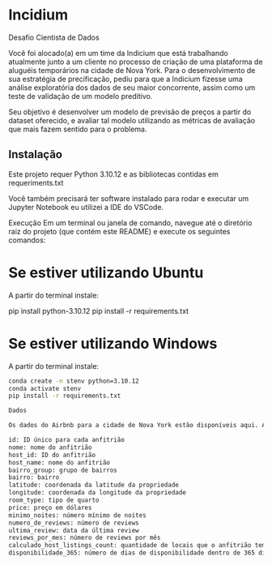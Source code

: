# Incidium
 Desafio Cientista de Dados

Você foi alocado(a) em um time da Indicium que está trabalhando atualmente junto a um cliente no processo de criação de uma plataforma de aluguéis temporários na cidade de Nova York. Para o desenvolvimento de sua estratégia de precificação, pediu para que a Indicium fizesse uma análise exploratória dos dados de seu maior concorrente, assim como um teste de validação de um modelo preditivo.

Seu objetivo é desenvolver um modelo de previsão de preços a partir do dataset oferecido, e avaliar tal modelo utilizando as métricas de avaliação que mais fazem sentido para o problema.

## Instalação

Este projeto requer Python 3.10.12 e as bibliotecas contidas em requeriments.txt

Você também precisará ter software instalado para rodar e executar um Jupyter Notebook eu utilizei a IDE do VSCode.

Execução
Em um terminal ou janela de comando, navegue até o diretório raiz do projeto (que contém este README) e execute os seguintes comandos: 

# Se estiver utilizando Ubuntu

A partir do terminal instale:

pip install python-3.10.12
pip install -r requirements.txt

# Se estiver utilizando Windows

A partir do terminal instale:
```bash
conda create -n stenv python=3.10.12
conda activate stenv
pip install -r requirements.txt

Dados

Os dados do Airbnb para a cidade de Nova York estão disponíveis aqui. Aqui estão as descrições das colunas:

id: ID único para cada anfitrião
nome: nome do anfitrião
host_id: ID do anfitrião
host_name: nome do anfitrião
bairro_group: grupo de bairros
bairro: bairro
latitude: coordenada da latitude da propriedade
longitude: coordenada da longitude da propriedade
room_type: tipo de quarto
price: preço em dólares
minimo_noites: número mínimo de noites
numero_de_reviews: número de reviews
ultima_review: data da última review
reviews_por_mes: número de reviews por mês
calculado_host_listings_count: quantidade de locais que o anfitrião tem
disponibilidade_365: número de dias de disponibilidade dentro de 365 dias



